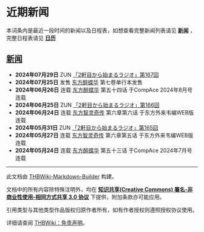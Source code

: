# 近期新闻

<!-- source html: G:\repos\THBWiki-Markdown-Builder\THBWikiMarkdown\Temp\main\9\97\ns0%3A%E8%BF%91%E6%9C%9F%E6%96%B0%E9%97%BB.html -->



  
本词条内是最近一段时间的新闻以及日程表，如想查看完整新闻列表请见 **[新闻](./新闻.md)** ，完整日程表请见 **[日历](./日历.md)** 
  


## [新闻](./新闻.md)
-  **2024年07月29日**  ZUN [「2軒目から始まるラジオ」第167回](./2軒目から始まるラジオ.md)
-  **2024年07月25日**  发售 [东方醉蝶华](./东方醉蝶华.md) 第七卷单行本发售
-  **2024年06月26日**  连载 [东方醉蝶华](./东方醉蝶华.md) 第五十四话 于CompAce 2024年8月号 连载
-  **2024年06月25日**  ZUN [「2軒目から始まるラジオ」第166回](./2軒目から始まるラジオ.md)
-  **2024年06月24日**  连载 [东方智灵奇传](./东方智灵奇传.md) 第六章第六话 于东方外来韦编WEB版 连载
-  **2024年05月31日**  ZUN [「2軒目から始まるラジオ」第165回](./2軒目から始まるラジオ.md)
-  **2024年05月27日**  连载 [东方智灵奇传](./东方智灵奇传.md) 第六章第五话 于东方外来韦编WEB版 连载
-  **2024年05月24日**  连载 [东方醉蝶华](./东方醉蝶华.md) 第五十三话 于CompAce 2024年7月号 连载






---

此文档由 [THBWiki-Markdown-Builder](https://github.com/Delsin-Yu/THBWiki-Markdown-Builder) 构建。

文档中的所有内容除特殊注明外，均在 [**知识共享(Creative Commons) 署名-非商业性使用-相同方式共享 3.0 协议**](https://creativecommons.org/licenses/by-sa/3.0/deed.zh-hans) 下提供，附加条款亦可能应用。

引用类型与其他类型作品版权归原作者所有，如有作者授权则遵照授权协议使用。

详细请查阅 [THBWiki：免责声明](https://thbwiki.cc/THBWiki:%E5%85%8D%E8%B4%A3%E5%A3%B0%E6%98%8E)。

